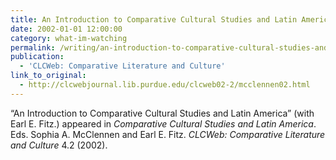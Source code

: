 ```yaml
---
title: An Introduction to Comparative Cultural Studies and Latin America
date: 2002-01-01 12:00:00
category: what-im-watching
permalink: /writing/an-introduction-to-comparative-cultural-studies-and-latin-america/
publication:
  - 'CLCWeb: Comparative Literature and Culture'
link_to_original:
  - http://clcwebjournal.lib.purdue.edu/clcweb02-2/mcclennen02.html
---
```

“An Introduction to Comparative Cultural Studies and Latin America” (with Earl E. Fitz.) appeared in <em>Comparative Cultural Studies and Latin America</em>. Eds. Sophia A. McClennen and Earl E. Fitz. <em>CLCWeb: Comparative Literature and Culture</em> 4.2 (2002).

